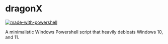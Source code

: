 # dragonX

[![made-with-powershell](https://img.shields.io/badge/PowerShell-1f425f?logo=Powershell)](https://microsoft.com/PowerShell)

A minimalistic Windows Powershell script that heavily debloats Windows 10, and 11.
